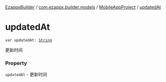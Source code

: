 [EzappxBuilder](../../index.md) / [com.ezappx.builder.models](../index.md) / [MobileAppProject](index.md) / [updatedAt](./updated-at.md)

# updatedAt

`var updatedAt: `[`String`](https://kotlinlang.org/api/latest/jvm/stdlib/kotlin/-string/index.html)

更新时间

### Property

`updatedAt` - 更新时间